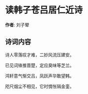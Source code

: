 # 读韩子苍吕居仁近诗

**作者**: 刘子翚

## 诗词内容

诗人零落叹才难，二妙风流压建安。

已见词锋推晋楚，定应臭味等芝兰。

鸿轩意气惭交吕，凤跃声华敢望韩。

咫尺烟尘不相见，它时惆怅隔金銮。

